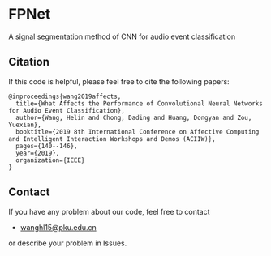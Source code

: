 # FPNet
A signal segmentation method of CNN for audio event classification

## Citation
If this code is helpful, please feel free to cite the following papers:
```
@inproceedings{wang2019affects,
  title={What Affects the Performance of Convolutional Neural Networks for Audio Event Classification},
  author={Wang, Helin and Chong, Dading and Huang, Dongyan and Zou, Yuexian},
  booktitle={2019 8th International Conference on Affective Computing and Intelligent Interaction Workshops and Demos (ACIIW)},
  pages={140--146},
  year={2019},
  organization={IEEE}
}
```

## Contact
If you have any problem about our code, feel free to contact
- wanghl15@pku.edu.cn

or describe your problem in Issues.

